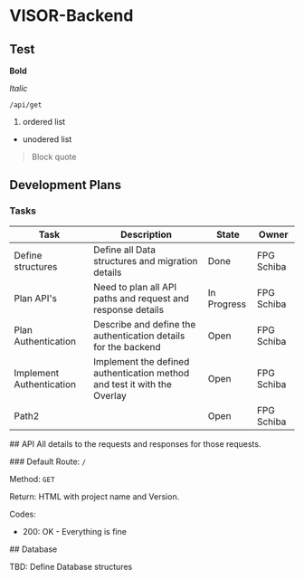 # VISOR-Backend

## Test
**Bold**

*Italic*

`/api/get`

1. ordered list

+ unodered list


> Block quote

## Development Plans

### Tasks
| Task | Description | State | Owner |
|------|-------------|-------|-------|
| Define structures | Define all Data structures and migration details | Done | FPG Schiba |
| Plan API's | Need to plan all API paths and request and response details | In Progress | FPG Schiba |
| Plan Authentication | Describe and define the authentication details for the backend | Open | FPG Schiba |
| Implement Authentication | Implement the defined authentication method and test it with the Overlay | Open | FPG Schiba |
| Path2 |  | Open | FPG Schiba |


## API
All details to the requests and responses for those requests.

### Default
Route: `/`

Method: `GET`

Return: HTML with project name and Version.

Codes:
+ 200: OK - Everything is fine

## Database

TBD: Define Database structures
